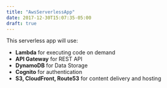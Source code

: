 ```yaml
---
title: "AwsServerlessApp"
date: 2017-12-30T15:07:35-05:00
draft: true
---
```


This serverless app will use:

- **Lambda** for executing code on demand
- **API Gateway** for REST API
- **DynamoDB** for Data Storage
- **Cognito** for authentication
- **S3, CloudFront, Route53** for content delivery and hosting